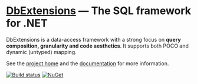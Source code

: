 ﻿[DbExtensions][1] — The SQL framework for .NET
==============================================
DbExtensions is a data-access framework with a strong focus on **query composition, granularity and code aesthetics**. It supports both POCO and dynamic (untyped) mapping.

See the [project home][1] and the [documentation][2] for more information.

[![Build status](https://ci.appveyor.com/api/projects/status/qw9hoyur7yvlpi8y?svg=true)](https://ci.appveyor.com/project/maxtoroq/dbextensions)
[![NuGet](https://img.shields.io/nuget/v/DbExtensions.svg?label=DbExtensions)](https://www.nuget.org/packages/DbExtensions)

[1]: http://maxtoroq.github.io/DbExtensions/
[2]: http://maxtoroq.github.io/DbExtensions/docs/